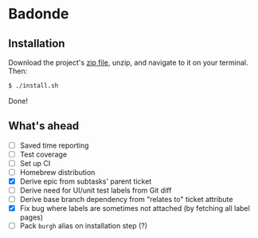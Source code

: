 # Badonde

## Installation

Download the project's [zip file](https://github.com/DavdRoman/Badonde/archive/master.zip), unzip, and navigate to it on your terminal. Then:

```bash
$ ./install.sh
```

Done!

## What's ahead

- [ ] Saved time reporting
- [ ] Test coverage
- [ ] Set up CI
- [ ] Homebrew distribution
- [x] Derive epic from subtasks' parent ticket
- [ ] Derive need for UI/unit test labels from Git diff
- [ ] Derive base branch dependency from "relates to" ticket attribute
- [x] Fix bug where labels are sometimes not attached (by fetching all label pages)
- [ ] Pack `burgh` alias on installation step (?)
